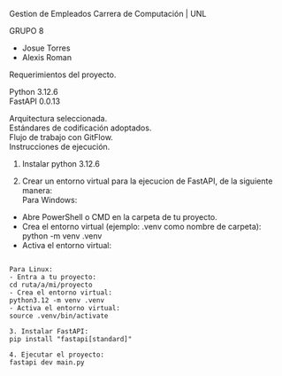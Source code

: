 Gestion de Empleados
Carrera de Computación | UNL

GRUPO 8
- Josue Torres
- Alexis Roman

Requerimientos del proyecto.  

Python 3.12.6  
FastAPI 0.0.13  

Arquitectura seleccionada.  
Estándares de codificación adoptados.  
Flujo de trabajo con GitFlow.  
Instrucciones de ejecución.  

1. Instalar python 3.12.6  

2. Crear un entorno virtual para la ejecucion de FastAPI, de la siguiente manera:  
Para Windows: 
- Abre PowerShell o CMD en la carpeta de tu proyecto.  
- Crea el entorno virtual (ejemplo: .venv como nombre de carpeta):  
python -m venv .venv  
- Activa el entorno virtual:  
```.\.venv\Scripts\activate  

Para Linux:  
- Entra a tu proyecto:  
cd ruta/a/mi/proyecto  
- Crea el entorno virtual:  
python3.12 -m venv .venv  
- Activa el entorno virtual:  
source .venv/bin/activate  

3. Instalar FastAPI:  
pip install "fastapi[standard]"

4. Ejecutar el proyecto:  
fastapi dev main.py
